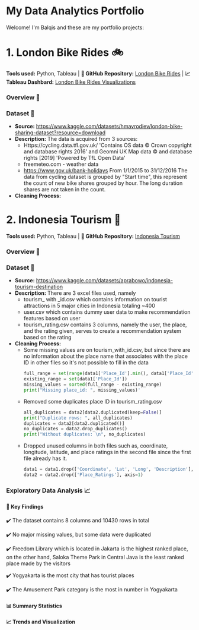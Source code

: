 # My Data Analytics Portfolio
Welcome! I'm Balqis and these are my portfolio projects:

# 1. London Bike Rides 🚲
**Tools used:** Python, Tableau | **🔗 GitHub Repository:** [London Bike Rides](https://github.com/syhznbalqiis/London-Bike-Rides) | **📈 Tableau Dashbard:** [London Bike Rides Visualizations](https://public.tableau.com/views/LondonBikeRidesProject_17448649553330/Dashboard1?:language=en-US&:sid=&:redirect=auth&:display_count=n&:origin=viz_share_link)

### Overview 👀

### Dataset 📂
- **Source:** https://www.kaggle.com/datasets/hmavrodiev/london-bike-sharing-dataset?resource=download 
- **Description:** The data is acquired from 3 sources:
  - Https://cycling.data.tfl.gov.uk/ 'Contains OS data © Crown copyright and database rights 2016' and Geomni UK Map data © and database rights [2019] 'Powered by TfL Open Data'
  - freemeteo.com - weather data
  - https://www.gov.uk/bank-holidays
From 1/1/2015 to 31/12/2016
The data from cycling dataset is grouped by "Start time", this represent the count of new bike shares grouped by hour. The long duration shares are not taken in the count.
- **Cleaning Process:**


# 2. Indonesia Tourism 🌴
**Tools used:** Python, Tableau | **🔗 GitHub Repository:** [Indonesia Tourism](https://github.com/syhznbalqiis/Indonesia-Tourism)

### Overview 👀


### Dataset 📂
- **Source:** https://www.kaggle.com/datasets/aprabowo/indonesia-tourism-destination
- **Description:** There are 3 excel files used, namely
  - tourism_ with _id.csv which contains information on tourist attractions in 5 major cities in Indonesia totaling ~400
  - user.csv which contains dummy user data to make recommendation features based on user
  - tourism_rating.csv contains 3 columns, namely the user, the place, and the rating given, serves to create a recommendation system based on the rating
- **Cleaning Process:**
  - Some missing values are on tourism_with_id.csv, but since there are no information about the place name that associates with the place ID in other files so it's not possible to fill in the data
    ```python
    full_range = set(range(data1['Place_Id'].min(), data1['Place_Id'].max()+1))
    existing_range = set(data1['Place_Id']) 
    missing_values = sorted(full_range - existing_range)
    print("Missing place_id: ", missing_values)'
  - Removed some duplicates place ID in tourism_rating.csv
    ```python
    all_duplicates = data2[data2.duplicated(keep=False)]
    print("Duplicate rows: ", all_duplicates)
    duplicates = data2[data2.duplicated()]
    no_duplicates = data2.drop_duplicates()
    print("Without duplicates: \n", no_duplicates)
  - Dropped unused columns in both files such as, coordinate, longitude, latitude, and place ratings in the second file since the first file already has it.
    ```python
    data1 = data1.drop(['Coordinate', 'Lat', 'Long', 'Description'], axis=1)
    data2 = data2.drop(['Place_Ratings'], axis=1)

### Exploratory Data Analysis 📈
#### 📌 Key Findings
✔️ The dataset contains 8 columns and 10430 rows in total

✔️ No major missing values, but some data were duplicated

✔️ Freedom Library which is located in Jakarta is the highest ranked place, on the other hand, Saloka Theme Park in Central Java is the least ranked place made by the visitors

✔️ Yogyakarta is the most city that has tourist places

✔️ The Amusement Park category is the most in number in Yogyakarta

#### 📊 Summary Statistics

#### 📈 Trends and Visualization

